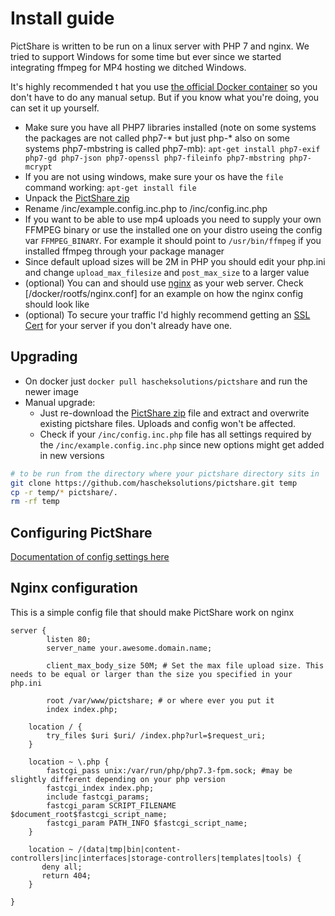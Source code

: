 # Install guide

PictShare is written to be run on a linux server with PHP 7 and nginx. We tried to support Windows for some time but ever since we started integrating ffmpeg for MP4 hosting we ditched Windows.

 It's highly recommended t hat you use [the official Docker container](https://github.com/HaschekSolutions/pictshare/pkgs/container/pictshare) so you don't have to do any manual setup. But if you know what you're doing, you can set it up yourself.

- Make sure you have all PHP7 libraries installed (note on some systems the packages are not called php7-* but just php-* also on some systems php7-mbstring is called php7-mb): ```apt-get install php7-exif php7-gd php7-json php7-openssl php7-fileinfo php7-mbstring php7-mcrypt```
- If you are not using windows, make sure your os have the ```file``` command working: ```apt-get install file```
- Unpack the [PictShare zip](https://github.com/hascheksolutions/pictshare/archive/master.zip)
- Rename /inc/example.config.inc.php to /inc/config.inc.php
- If you want to be able to use mp4 uploads you need to supply your own FFMPEG binary or use the installed one on your distro useing the config var ```FFMPEG_BINARY```. For example it should point to `/usr/bin/ffmpeg` if you installed ffmpeg through your package manager
- Since default upload sizes will be 2M in PHP you should edit your php.ini and change ```upload_max_filesize``` and ```post_max_size``` to a larger value
- (optional) You can and should use [nginx](https://www.nginx.com/) as your web server. Check [/docker/rootfs/nginx.conf] for an example on how the nginx config should look like
- (optional) To secure your traffic I'd highly recommend getting an [SSL Cert](https://letsencrypt.org/) for your server if you don't already have one.


## Upgrading
- On docker just `docker pull hascheksolutions/pictshare` and run the newer image
- Manual upgrade:
    - Just re-download the [PictShare zip](https://github.com/hascheksolutions/pictshare/archive/master.zip) file and extract and overwrite existing pictshare files. Uploads and config won't be affected.
    - Check if your ```/inc/config.inc.php``` file has all settings required by the ```/inc/example.config.inc.php``` since new options might get added in new versions


```bash
# to be run from the directory where your pictshare directory sits in
git clone https://github.com/hascheksolutions/pictshare.git temp
cp -r temp/* pictshare/.
rm -rf temp
```

## Configuring PictShare
[Documentation of config settings here](/rtfm/CONFIG.md)

## Nginx configuration
This is a simple config file that should make PictShare work on nginx


```
server {
        listen 80;
        server_name your.awesome.domain.name;

        client_max_body_size 50M; # Set the max file upload size. This needs to be equal or larger than the size you specified in your php.ini

        root /var/www/pictshare; # or where ever you put it
        index index.php;

    location / {
        try_files $uri $uri/ /index.php?url=$request_uri;
    }

    location ~ \.php {
        fastcgi_pass unix:/var/run/php/php7.3-fpm.sock; #may be slightly different depending on your php version
        fastcgi_index index.php;
        include fastcgi_params;
        fastcgi_param SCRIPT_FILENAME $document_root$fastcgi_script_name;
        fastcgi_param PATH_INFO $fastcgi_script_name;
    }

    location ~ /(data|tmp|bin|content-controllers|inc|interfaces|storage-controllers|templates|tools) {
       deny all;
       return 404;
    }

}
```
